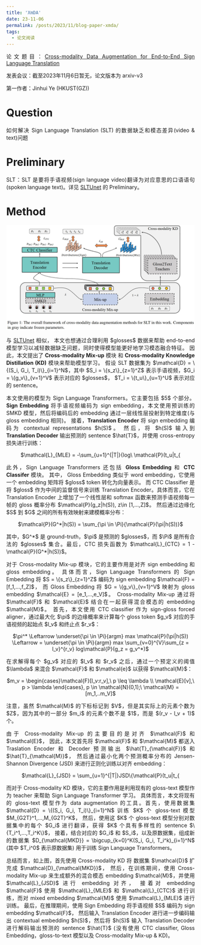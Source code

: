 ```yaml
---
title: 'XmDA'
date: 23-11-06
permalink: /posts/2023/11/blog-paper-xmda/
tags:
  - 论文阅读
---
```


<p style="text-align:justify; text-justify:inter-ideograph;"> 论文题目：<a href="https://arxiv.org/abs/2305.11096" target="_blank" title="XmDA">Cross-modality Data Augmentation for End-to-End Sign Language Translation</a></p>

<p style="text-align:justify; text-justify:inter-ideograph;">发表会议：截至2023年11月6日暂无，论文版本为 arxiv-v3</p>

第一作者：Jinhui Ye (HKUST(GZ))

Question
===

<p style="text-align:justify; text-justify:inter-ideograph;">如何解决 Sign Language Translation (SLT) 的数据缺乏和模态差异(video & text)问题</p>

Preliminary
===

<p style="text-align:justify; text-justify:inter-ideograph;">SLT：SLT 是要将手语视频(sign language video)翻译为对应意思的口语语句(spoken language text)。详见 <a href="https://cai-jianfeng.github.io/posts/2023/11/blog-paper-sltunet/" target="_blank">SLTUnet</a> 的 Preliminary。</p>

Method
===

![XmDA architecture](/images/paper_XmDA_architecture.png)

<p style="text-align:justify; text-justify:inter-ideograph;">与 <a href="https://cai-jianfeng.github.io/posts/2023/11/blog-paper-sltunet/" target="_blank">SLTUnet</a> 相似，
本文也想通过合理利用 $glosses$ 数据来帮助 end-to-end 模型学习以减轻数据缺乏问题，同时使得模型能更好地学习模态融合特征。
因此，本文提出了 <b>Cross-modality Mix-up</b> 模块 和 <b>Cross-modality Knowledge Distillation (KD)</b> 模块来帮助模型学习。
假设 SLT 数据集为 $\mathcal{D} = \{(S_i, G_i, T_i)\}_{i=1}^N$，其中 $S_i = \{s_z\}_{z=1}^Z$ 表示手语视频，$G_i = \{g_v\}_{v=1}^V$ 表示对应的 $glosses$，
$T_i = \{t_u\}_{u=1}^U$ 表示对应的 sentence。</p>

<p style="text-align:justify; text-justify:inter-ideograph;">本文使用的模型为 Sign Language Transformers。它主要包括 $5$ 个部分。
<b>Sign Embedding</b> 将手语视频编码为 sign embedding，本文使用预训练的 SMKD 模型，然后将编码后的 embedding 通过一层线性层投射到特定维度(与 gloss embedding 相同)。
接着，<b>Translation Encoder</b> 将 sign embedding 编码为 contextual representations $h(S)$。
然后，将 $h(S)$ 输入到 <b>Translation Decoder</b> 输出预测的 sentence $\hat{T}$，并使用 cross-entropy 损失进行训练：</p>

<center>$\mathcal{L}_{MLE} = -\sum_{u=1}^{|T|}{log\ \mathcal{P}(t_u|t_{<u},h(S))}$</center>

<p style="text-align:justify; text-justify:inter-ideograph;">此外，Sign Language Transformers 还包括 <b>Gloss Embedding</b> 和 <b>CTC Classifer</b> 模块。
其中， Gloss Embedding 类似于 word embedding，它使用一个 embedding 矩阵将 $gloss$ token 转化为向量表示。
而 CTC Classifier 是将 $gloss$ 作为中间的监督信号来训练 Translation Encoder。具体而言，它在 Translation Encoder 上增加了一个线性层和 softmax 函数来预测手语视频每一帧的 gloss 概率分布 $\mathcal{P}(g_z|h(S)), z\in [1,...,Z]$。
然后通过边缘化 $S$ 到 $G$ 之间的所有有效映射来建模概率分布：</p>

<center>$\mathcal{P}(G^*|h(S)) = \sum_{\pi \in \Pi}{\mathcal{P}(\pi|h(S))}$</center>

<p style="text-align:justify; text-justify:inter-ideograph;">其中，$G^*$ 是 ground-truth，$\pi$ 是预测的 $glosses$，而 $\Pi$ 是所有合法的 $glosses$ 集合。最后，CTC 损失函数为 $\mathcal{L}_{CTC} = 1 - \mathcal{P}(G^*|h(S))$。</p>

<p style="text-align:justify; text-justify:inter-ideograph;">对于 Cross-modality Mix-up 模块，它的主要作用是对齐 sign embedding 和 gloss embedding。
具体而言，Sign Language Transformers 的 Sign Embedding 将 $S = \{s_z\}_{z=1}^Z$ 编码为 sign embedding $\mathcal{F} = [f_1,...,f_Z]$，
而 Gloss Embedding 将 $G = \{g_v\}_{v=1}^V$ 映射为 gloss embedding $\mathcal{E} = [e_1,...,e_V]$。
Cross-modality Mix-up 通过将 $\mathcal{F}$ 和 $\mathcal{E}$ 结合在一起获得混合模态的 embedding $\mathcal{M}$。
首先，本文使用 CTC classifier 作为 sign-gloss forced aligner，通过最大化 $\pi$ 的边缘概率来计算每个 gloss token $g_v$ 对应的手语视频的起始点 $l_v$ 和终止点 $r_v$：</p>

<center>$\pi^* \Leftarrow \underset{\pi \in \Pi}{argm} max \mathcal{P}(\pi|h(S)) \Leftarrow = \underset{\pi \in \Pi}{argm} max \sum_{v=0}^{V}\sum_{z = l_v}^{r_v} log\mathcal{P}(g_z = g_v^*)$</center>

<p style="text-align:justify; text-justify:inter-ideograph;">在求解得每个 $g_v$ 对应的 $l_v$ 和 $r_v$ 之后，通过一个预定义的阈值 $\lambda$ 来混合 $\mathcal{F}$ 和 $\mathcal{e}$ 以获得 $\mathcal{M}$：</p>

<center>$m_v = \begin{cases}\mathcal{F}[l_v:r_v],\ p \leq \lambda \\ \mathcal{E}[v],\ p > \lambda \end{cases}, p \in \mathcal{N}(0,1);\ \mathcal{M} = [m_1,..m_V]$</center>

<p style="text-align:justify; text-justify:inter-ideograph;">注意，虽然 $\mathcal{M}$ 的下标标记到 $V$，但是其实际上的元素个数为 $Z$，因为其中的一部分 $m_i$ 的元素个数不是 $1$，而是 $(r_v - l_v + 1)$ 个。</p>

<p style="text-align:justify; text-justify:inter-ideograph;">由于 Cross-modality Mix-up 的主要目的是对齐 $\mathcal{F}$ 和 $\mathcal{E}$，
因此，本文首先将 $\mathcal{F}$ 和 $\mathcal{M}$ 都送入 Traslation Encoder 和 Decoder 预测输出 $\hat{T}_{\mathcal{F}}$ 和 $\hat{T}_{\mathcal{M}}$，
然后通过最小化两个预测概率分布的 Jensen-Shannon Divergence (JSD) 来进行正则化训练以对齐 embedding：</p>

<center>$\mathcal{L}_{JSD} = \sum_{u=1}^{|T|}JSD\{\mathcal{P}(t_u|t_{<u},\mathcal{F}) || \mathcal{P}(t_u|t_{<u},\mathcal{M})\}$</center>

<p style="text-align:justify; text-justify:inter-ideograph;">而对于 Cross-modality KD 模块，它的主要作用是利用现有的 gloss-text 模型作为 teacher 来帮助 Sign Language Transformer 学习。
具体而言，本文将现有的 gloss-text 模型作为 data augmentation 的工具。首先，使用数据集 $\mathcal{D} = \{(S_i, G_i, T_i)\}_{i=1}^N$ 训练 $K$ 个 gloss-text 模型 $M_{G2T}^1,...,M_{G2T}^K$，
然后，使用这 $K$ 个 gloss-text 模型分别对数据集中的每个 $G_i$ 进行翻译，获得 $K$ 个具有多样性的 sentence $\{T_i^1,...,T_i^K\}$，
接着，结合对应的 $G_i$ 和 $S_i$，以及原数据集，组成新的数据集 $D_{\mathcal{MKD}} = \bigcup_{k=0}^K(S_i, G_i, T_i^k)_{i=1}^N$ (其中 $T_i^0$ 表示原数据集) 用于训练 Sign Language Transformers。</p>

<p style="text-align:justify; text-justify:inter-ideograph;">总结而言，如上图，首先使用 Cross-modality KD 将 数据集 $\mathcal{D}$ 扩充成 $\mathcal{D}_{\mathcal{MKD}}$，
然后，在训练期间，使用 Cross-modality Mix-up 来生成额外的混合模态 embedding $\mathcal{M}$，并使用 $\mathcal{L}_{JSD}$ 进行 embedding 对齐，
接着对 embedding $\mathcal{F}$ 使用 $\mathcal{L}_{MLE}$ 和 $\mathcal{L}_{CTC}$ 进行训练，而对 mixed embedding $\mathcal{M}$ 使用 $\mathcal{L}_{MLE}$ 进行训练。
最后，在推理期间，使用 Sign Embedding 将手语视频 $S$ 编码为 sign embedding $\mathcal{F}$，
然后输入 Translation Encoder 进行进一步编码输出 contextual embedding $h(S)$，然后将 $h(S)$ 输入 Translation Decoder 进行解码输出预测的 sentence $\hat{T}$ 
(没有使用 CTC classifier, Gloss Embedding，gloss-to-text 模型以及 Cross-modality Mix-up & KD)。</p>